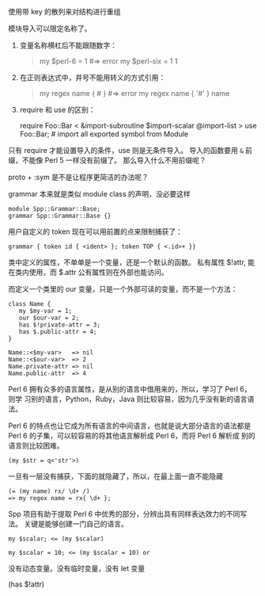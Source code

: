 使用带 key 的散列来对结构进行重组

模块导入可以限定名称了。

1. 变量名称横杠后不能跟随数字：

    > my $perl-6 = 1  #=> error
    > my $perl-six = 1
    1

2. 在正则表达式中，井号不能用转义的方式引用：

    > my regex name { \# } #=> error
    > my regex name { '#' }
    name

3. require 和 use 的区别：

    require Foo::Bar < &import-subroutine $import-scalar @import-list >
    use Foo::Bar; # import all exported symbol from Module

只有 require 才能设置导入的条件，use 则是无条件导入。
导入的函数要用 `&` 前缀，不能像 Perl 5 一样没有前缀了。
那么导入什么不用前缀呢？

proto + :sym<regex-name> 是不是让程序更简洁的办法呢？

grammar 本来就是类似 module class 的声明，没必要这样

    module Spp::Grammar::Base;
    grammar Spp::Grammar::Base {}

用户自定义的 token 现在可以用前置的点来限制捕获了：

    grammar { token id { <ident> }; token TOP { <.id>+ }}

类中定义的属性，不单单是一个变量，还是一个默认的函数。
私有属性 $!attr, 能在类内使用，而 $.attr 公有属性则在外部也能访问。

而定义一个类里的 our 变量，只是一个外部可读的变量，而不是一个方法：

    class Name {
       my $my-var = 1;
       our $our-var = 2;
       has $!private-attr = 3;
       has $.public-attr = 4;
    }

    Name::<$my-var>   => nil
    Name::<$our-var>  => 2
    Name.private-attr => nil
    Name.public-attr  => 4

Perl 6 拥有众多的语言属性，是从别的语言中借用来的，所以，学习了 Perl 6，则学
习别的语言，Python，Ruby，Java 则比较容易，因为几乎没有新的语言语法。

Perl 6 的特点也让它成为所有语言的中间语言，也就是说大部分语言的语法都是 
Perl 6 的子集，可以较容易的将其他语言解析成 Perl 6，而将 Perl 6 解析成
别的语言则比较困难。

    (my $str = q<'str'>)

一旦有一层没有捕获，下面的就隐藏了，所以，在最上面一直不能隐藏

    (= (my name) rx/ \d+ /)
    => my regex name = rx{ \d+ };

Spp 项目有助于提取 Perl 6 中优秀的部分，分辨出具有同样表达效力的不同写法。
关键是能够创建一门自己的语言。

    my $scalar; <= (my $scalar)

    my $scalar = 10; <= (my $scalar = 10) or 

没有动态变量。没有临时变量，没有 let 变量

(has $!attr)
